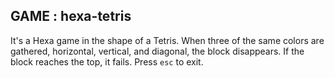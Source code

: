 ## GAME : hexa-tetris

It's a Hexa game in the shape of a Tetris. When three of the same colors are gathered, horizontal, vertical, and diagonal, the block disappears. If the block reaches the top, it fails. Press ```esc``` to exit.
